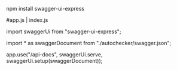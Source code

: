 npm install swagger-ui-express  

#app.js | index.js

import swaggerUi from "swagger-ui-express";

import * as swaggerDocument from "./autochecker/swagger.json";

app.use("/api-docs", swaggerUi.serve, swaggerUi.setup(swaggerDocument));
